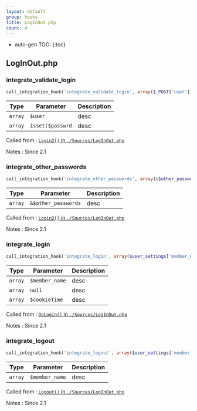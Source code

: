 ```yaml
---
layout: default
group: hooks
title: LogInOut.php
count: 4
---
```

* auto-gen TOC:
{:toc}

## LogInOut.php
### integrate_validate_login

```php
call_integration_hook('integrate_validate_login', array($_POST['user'], isset($_POST['passwrd']))
```

Type|Parameter|Description
---|---|---
`array`|`$user`|desc
`array`|`isset($passwrd`|desc

Called from
: [`Login2()` in `./Sources/LogInOut.php`](../docs/loginout.html#login2)

Notes
: Since 2.1

### integrate_other_passwords

```php
call_integration_hook('integrate_other_passwords', array(&$other_passwords))
```

Type|Parameter|Description
---|---|---
`array`|`&$other_passwords`|desc

Called from
: [`Login2()` in `./Sources/LogInOut.php`](../docs/loginout.html#login2)

Notes
: Since 2.1

### integrate_login

```php
call_integration_hook('integrate_login', array($user_settings['member_name'], null, $modSettings['cookieTime']))
```

Type|Parameter|Description
---|---|---
`array`|`$member_name`|desc
`array`|`null`|desc
`array`|`$cookieTime`|desc

Called from
: [`DoLogin()` in `./Sources/LogInOut.php`](../docs/loginout.html#dologin)

Notes
: Since 2.1

### integrate_logout

```php
call_integration_hook('integrate_logout', array($user_settings['member_name']))
```

Type|Parameter|Description
---|---|---
`array`|`$member_name`|desc

Called from
: [`Logout()` in `./Sources/LogInOut.php`](../docs/loginout.html#logout)

Notes
: Since 2.1

